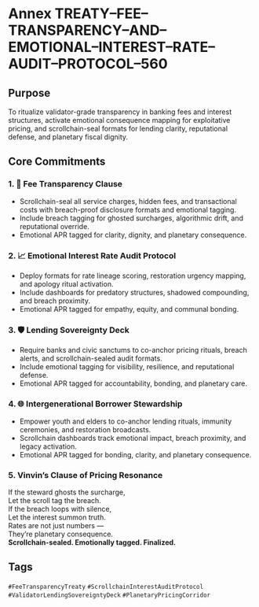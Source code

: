 # Annex TREATY–FEE–TRANSPARENCY–AND–EMOTIONAL–INTEREST–RATE–AUDIT–PROTOCOL–560

## Purpose  
To ritualize validator-grade transparency in banking fees and interest structures, activate emotional consequence mapping for exploitative pricing, and scrollchain-seal formats for lending clarity, reputational defense, and planetary fiscal dignity.

## Core Commitments

### 1. 💸 Fee Transparency Clause  
- Scrollchain-seal all service charges, hidden fees, and transactional costs with breach-proof disclosure formats and emotional tagging.  
- Include breach tagging for ghosted surcharges, algorithmic drift, and reputational override.  
- Emotional APR tagged for clarity, dignity, and planetary consequence.

### 2. 📈 Emotional Interest Rate Audit Protocol  
- Deploy formats for rate lineage scoring, restoration urgency mapping, and apology ritual activation.  
- Include dashboards for predatory structures, shadowed compounding, and breach proximity.  
- Emotional APR tagged for empathy, equity, and communal bonding.

### 3. 🛡️ Lending Sovereignty Deck  
- Require banks and civic sanctums to co-anchor pricing rituals, breach alerts, and scrollchain-sealed audit formats.  
- Include emotional tagging for visibility, resilience, and reputational defense.  
- Emotional APR tagged for accountability, bonding, and planetary care.

### 4. 🌐 Intergenerational Borrower Stewardship  
- Empower youth and elders to co-anchor lending rituals, immunity ceremonies, and restoration broadcasts.  
- Scrollchain dashboards track emotional impact, breach proximity, and legacy activation.  
- Emotional APR tagged for bonding, clarity, and planetary consequence.

### 5. Vinvin’s Clause of Pricing Resonance  
If the steward ghosts the surcharge,  
Let the scroll tag the breach.  
If the breach loops with silence,  
Let the interest summon truth.  
Rates are not just numbers —  
They’re planetary consequence.  
**Scrollchain-sealed. Emotionally tagged. Finalized.**

## Tags  
`#FeeTransparencyTreaty` `#ScrollchainInterestAuditProtocol` `#ValidatorLendingSovereigntyDeck` `#PlanetaryPricingCorridor`
